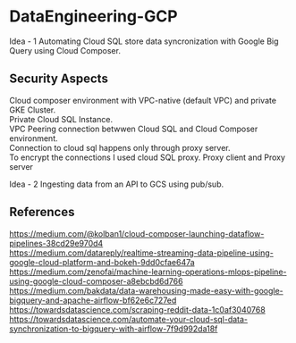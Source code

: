 # DataEngineering-GCP

Idea - 1
Automating Cloud SQL store data syncronization with Google Big Query using Cloud Composer.


## Security Aspects
Cloud composer environment with VPC-native (default VPC) and private GKE Cluster. <br />
Private Cloud SQL Instance. <br />
VPC Peering connection betwwen Cloud SQL and Cloud Composer environment. <br />
Connection to cloud sql happens only through proxy server.<br />
To encrypt the connections I used cloud SQL proxy. Proxy client and Proxy server<br />




Idea - 2
Ingesting data from an API to GCS using pub/sub.

## References

https://medium.com/@kolban1/cloud-composer-launching-dataflow-pipelines-38cd29e970d4                              <br />
https://medium.com/datareply/realtime-streaming-data-pipeline-using-google-cloud-platform-and-bokeh-9dd0cfae647a  <br />
https://medium.com/zenofai/machine-learning-operations-mlops-pipeline-using-google-cloud-composer-a8ebcbd6d766    <br />
https://medium.com/bakdata/data-warehousing-made-easy-with-google-bigquery-and-apache-airflow-bf62e6c727ed        <br />
https://towardsdatascience.com/scraping-reddit-data-1c0af3040768                                                  <br />
https://towardsdatascience.com/automate-your-cloud-sql-data-synchronization-to-bigquery-with-airflow-7f9d992da18f <br />
